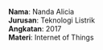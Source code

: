 **Nama**: Nanda Alicia  
**Jurusan**: Teknologi Listrik  
**Angkatan**: 2017  
**Materi**: Internet of Things  